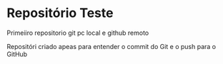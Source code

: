 # Repositório Teste
 Primeiiro repositorio git pc local e github remoto 

 Repositóri criado apeas para entender o commit do Git e o push para o GitHub
